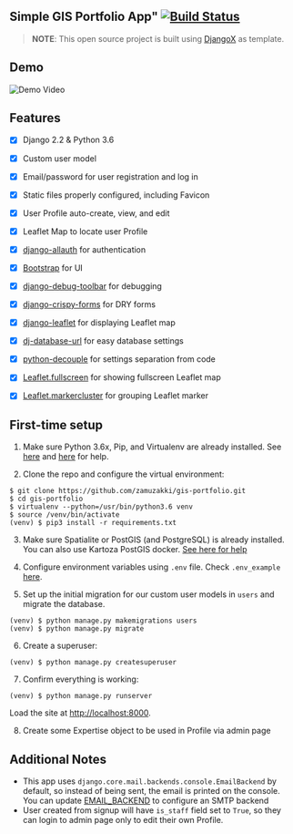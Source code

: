 ## Simple GIS Portfolio App" [![Build Status](https://travis-ci.com/zamuzakki/gis-portfolio.svg?branch=master)](https://travis-ci.com/zamuzakki/gis-portfolio)

> **NOTE**: This open source project is built using [DjangoX](https://github.com/wsvincent/djangox) as template.

## Demo

![Demo Video](https://github.com/zamuzakki/gis-portfolio/blob/master/demo.gif)

## Features

* [x] Django 2.2 & Python 3.6
* [x] Custom user model
* [x] Email/password for user registration and log in
* [x] Static files properly configured, including Favicon
* [x] User Profile auto-create, view, and edit
* [x] Leaflet Map to locate user Profile
* [x] [django-allauth](https://github.com/pennersr/django-allauth) for authentication
* [x] [Bootstrap](https://github.com/twbs/bootstrap) for UI
* [x] [django-debug-toolbar](https://github.com/jazzband/django-debug-toolbar) for debugging
* [x] [django-crispy-forms](https://github.com/django-crispy-forms/django-crispy-forms) for DRY forms
* [x] [django-leaflet](https://github.com/makinacorpus/django-leaflet) for displaying Leaflet map
* [x] [dj-database-url](https://github.com/jacobian/dj-database-url) for easy database settings
* [x] [python-decouple](https://github.com/henriquebastos/python-decouple) for settings separation from code
* [x] [Leaflet.fullscreen](https://github.com/Leaflet/Leaflet.fullscreen) for showing fullscreen Leaflet map
* [x] [Leaflet.markercluster](https://github.com/Leaflet/Leaflet.markercluster) for grouping Leaflet marker


## First-time setup

1.  Make sure Python 3.6x, Pip, and Virtualenv are already installed. 
See [here](https://robbinespu.gitlab.io/blog/2019/07/23/Python-36-with-VirtualEnv/) and [here](https://linuxize.com/post/how-to-install-pip-on-ubuntu-18.04/) for help.

2.  Clone the repo and configure the virtual environment:

```
$ git clone https://github.com/zamuzakki/gis-portfolio.git
$ cd gis-portfolio
$ virtualenv --python=/usr/bin/python3.6 venv
$ source /venv/bin/activate
(venv) $ pip3 install -r requirements.txt
```

3. Make sure Spatialite or PostGIS (and PostgreSQL) is already installed. You can also use Kartoza PostGIS
docker. [See here for help](https://hub.docker.com/r/kartoza/postgis/)

4. Configure environment variables using `.env` file. Check `.env_example`
[here](https://github.com/zamuzakki/gis-portfolio/blob/dev/.env_example).

5.  Set up the initial migration for our custom user models in `users` and migrate the database.

```
(venv) $ python manage.py makemigrations users
(venv) $ python manage.py migrate
```

6.  Create a superuser:

```
(venv) $ python manage.py createsuperuser
```

7.  Confirm everything is working:

```
(venv) $ python manage.py runserver
```

Load the site at [http://localhost:8000](http://localhost:8000).

8. Create some Expertise object to be used in Profile via admin page


## Additional Notes

- This app uses `django.core.mail.backends.console.EmailBackend` by default, so instead of being sent,
the email is printed on the console. You can update [EMAIL_BACKEND](https://docs.djangoproject.com/en/3.0/topics/email/#module-django.core.mail) 
to configure an SMTP backend
- User created from signup will have `is_staff` field set to `True`, so they can login to admin page only to edit
their own Profile.